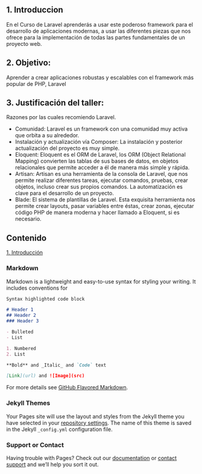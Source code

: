 ## 1. Introduccion

En el Curso de Laravel aprenderás a usar este poderoso framework para el desarrollo de aplicaciones modernas, a usar las diferentes piezas que nos ofrece para la implementación de todas las partes fundamentales de un proyecto web.

## 2.  Objetivo:

Aprender a crear aplicaciones robustas y escalables con el framework más popular de PHP, Laravel

## 3. Justificación del taller:

Razones por las cuales recomiendo Laravel.
-	Comunidad: Laravel es un framework con una comunidad muy activa que orbita a su alrededor.
-	Instalación y actualización vía Composer: La instalación y posterior actualización del proyecto es muy simple.
-	Eloquent: Eloquent es el ORM de Laravel, los ORM (Object Relational Mapping) convierten las tablas de sus bases de datos, en objetos relacionales que permite acceder a él de manera más simple y rápida.
-	Artisan: Artisan es una herramienta de la consola de Laravel, que nos permite realizar diferentes tareas, ejecutar comandos, pruebas, crear objetos, incluso crear sus propios comandos. La automatización es clave para el desarrollo de un proyecto.
-	Blade: El sistema de plantillas de Laravel. Esta exquisita herramienta nos permite crear layouts, pasar variables entre éstas, crear zonas, ejecutar código PHP de manera moderna y hacer llamado a Eloquent, si es necesario.

## Contenido

[1. Introducción](https://github.com/MartaMaleyka/Curso-de-Laravel/blob/gh-pages/capitulo1.md) 

### Markdown

Markdown is a lightweight and easy-to-use syntax for styling your writing. It includes conventions for

```markdown
Syntax highlighted code block

# Header 1
## Header 2
### Header 3

- Bulleted
- List

1. Numbered
2. List

**Bold** and _Italic_ and `Code` text

[Link](url) and ![Image](src)
```

For more details see [GitHub Flavored Markdown](https://guides.github.com/features/mastering-markdown/).

### Jekyll Themes

Your Pages site will use the layout and styles from the Jekyll theme you have selected in your [repository settings](https://github.com/MartaMaleyka/Curso-de-Laravel/settings). The name of this theme is saved in the Jekyll `_config.yml` configuration file.

### Support or Contact

Having trouble with Pages? Check out our [documentation](https://docs.github.com/categories/github-pages-basics/) or [contact support](https://support.github.com/contact) and we’ll help you sort it out.
